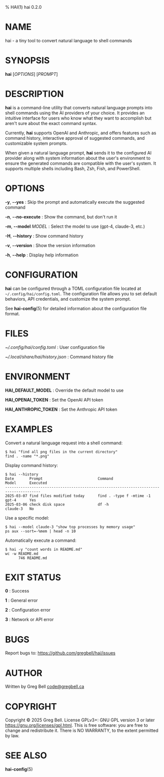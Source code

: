 % HAI(1) hai 0.2.0

# NAME

hai - a tiny tool to convert natural language to shell commands

# SYNOPSIS

**hai** [*OPTIONS*] [*PROMPT*]

# DESCRIPTION

**hai** is a command-line utility that converts natural language prompts into
shell commands using the AI providers of your choice. It provides an intuitive
interface for users who know what they want to accomplish but aren't sure about
the exact command syntax.

Currently, **hai** supports OpenAI and Anthropic, and offers features such as
command history, interactive approval of suggested commands, and customizable
system prompts.

When given a natural language prompt, **hai** sends it to the configured AI
provider along with system information about the user's environment to ensure
the generated commands are compatible with the user's system. It supports
multiple shells including Bash, Zsh, Fish, and PowerShell.

# OPTIONS

**-y**, **--yes**
: Skip the prompt and automatically execute the suggested command

**-n**, **--no-execute**
: Show the command, but don't run it

**-m**, **--model** _MODEL_
: Select the model to use (gpt-4, claude-3, etc.)

**-H**, **--history**
: Show command history

**-v**, **--version**
: Show the version information

**-h**, **--help**
: Display help information

# CONFIGURATION

**hai** can be configured through a TOML configuration file located at
`~/.config/hai/config.toml`. The configuration file allows you to set default
behaviors, API credentials, and customize the system prompt.

See **hai-config**(5) for detailed information about the configuration file
format.

# FILES

_~/.config/hai/config.toml_ : User configuration file

_~/.local/share/hai/history.json_ : Command history file

# ENVIRONMENT

**HAI_DEFAULT_MODEL**
: Override the default model to use

**HAI_OPENAI_TOKEN**
: Set the OpenAI API token

**HAI_ANTHROPIC_TOKEN**
: Set the Anthropic API token

# EXAMPLES

Convert a natural language request into a shell command:

    $ hai "find all png files in the current directory"
    find . -name "*.png"

Display command history:

    $ hai --history
    Date       Prompt                         Command                        Model      Executed
    --------------------------------------------------------------------------------------
    2025-03-07 find files modified today      find . -type f -mtime -1       gpt-4      Yes
    2025-03-06 check disk space               df -h                          claude-3   No

Use a specific model:

    $ hai --model claude-3 "show top processes by memory usage"
    ps aux --sort=-%mem | head -n 10

Automatically execute a command:

    $ hai -y "count words in README.md"
    wc -w README.md
          746 README.md

# EXIT STATUS

**0** : Success

**1** : General error

**2** : Configuration error

**3** : Network or API error

# BUGS

Report bugs to: <https://github.com/gregbell/hai/issues>

# AUTHOR

Written by Greg Bell <code@gregbell.ca>

# COPYRIGHT

Copyright © 2025 Greg Bell. License GPLv3+: GNU GPL version 3 or later
<https://gnu.org/licenses/gpl.html>. This is free software: you are free to
change and redistribute it. There is NO WARRANTY, to the extent permitted by
law.

# SEE ALSO

**hai-config**(5)
